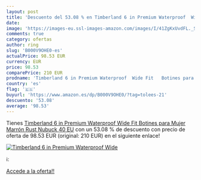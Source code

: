 ```yaml
---
layout: post
title: 'Descuento del 53.08 % en Timberland 6 in Premium Waterproof  Wide'
date: 
image: 'https://images-eu.ssl-images-amazon.com/images/I/41ZgKxUvdFL._SL200_.jpg'
comments: true
category: ofertas
author: ring
slug: 'B000V9OHE0-es'
actualPrice: 98.53 EUR
currency: EUR
price: 98.53
comparePrice: 210 EUR
prodname: 'Timberland 6 in Premium Waterproof  Wide Fit   Botines para Mujer  Marrón  Rust Nubuck   40 EU'
country: 'es'
flag: '🇪🇸'
buyurl: 'https://www.amazon.es/dp/B000V9OHE0/?tag=tolees-21'
descuento: '53.08'
average: '98.53'
---
```


Tienes [Timberland 6 in Premium Waterproof  Wide Fit   Botines para Mujer  Marrón  Rust Nubuck   40 EU](https://www.amazon.es/dp/B000V9OHE0/?tag=tolees-21) con un 53.08 % de descuento con precio de oferta de 98.53 EUR (original: 210 EUR) en el siguiente enlace!

[![Timberland 6 in Premium Waterproof  Wide](https://images-eu.ssl-images-amazon.com/images/I/41ZgKxUvdFL._SL200_.jpg)](https://www.amazon.es/dp/B000V9OHE0/?tag=tolees-21)

ℹ️:


[Accede a la oferta!!](https://www.amazon.es/dp/B000V9OHE0/?tag=tolees-21)
